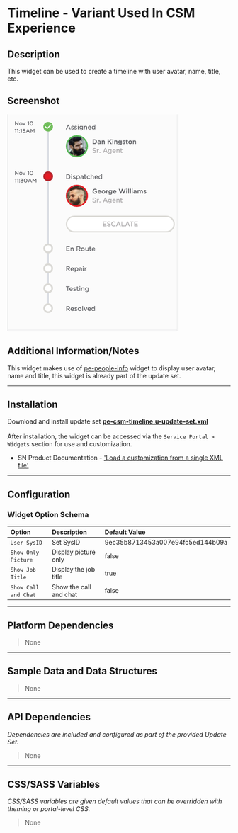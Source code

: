 # Timeline - Variant Used In CSM Experience

## Description

This widget can be used to create a timeline with user avatar, name, title, etc.

## Screenshot
![alt text](../../images/pe-csm-timeline.png "PE CSM Timeline")

## Additional Information/Notes
This widget makes use of [pe-people-info](https://github.com/platform-experience/serviceportal-widget-library/tree/master/people-card/pe-people-info) widget to display user avatar, name and title, this widget is already part of the update set.

---
## Installation
Download and install update set **[pe-csm-timeline.u-update-set.xml](https://github.com/platform-experience/serviceportal-widget-library/blob/master/timeline/pe-csm-timeline/pe-csm-timeline.u-update-set.xml)** <br/><br/>
After installation, the widget can be accessed via the `Service Portal > Widgets` section for use and customization.<br/>
* SN Product Documentation - ['Load a customization from a single XML file'](https://docs.servicenow.com/bundle/kingston-application-development/page/build/system-update-sets/task/t_SaveAnUpdateSetAsAnXMLFile.html)

---
## Configuration

### Widget Option Schema

| Option | Description | Default Value |
| :--- | :--- | :--- |
| `User SysID` | Set SysID | 9ec35b8713453a007e94fc5ed144b09a |
| `Show Only Picture` | Display picture only | false |
| `Show Job Title` | Display the job title | true |
| `Show Call and Chat` | Show the call and chat | false |

---
## Platform Dependencies
> None
---
## Sample Data and Data Structures
> None
---
## API Dependencies
<i>Dependencies are included and configured as part of the provided Update Set.</i>
> None
---
## CSS/SASS Variables
_CSS/SASS variables are given default values that can be overridden with theming or portal-level CSS._
> None